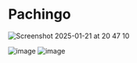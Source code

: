 # Pachingo
![Screenshot 2025-01-21 at 20 47 10](https://github.com/user-attachments/assets/040224bf-699c-4a7d-a118-127da1b277dd)

![image](https://user-images.githubusercontent.com/964052/229279402-4757b952-c35f-45aa-b210-350a1b472b26.png)
![image](https://user-images.githubusercontent.com/964052/229279460-231aa208-2b9d-49fe-81ba-1f01e0db8df0.png)
